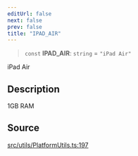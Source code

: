 ```yaml
---
editUrl: false
next: false
prev: false
title: "IPAD_AIR"
---
```


> `const` **IPAD\_AIR**: `string` = `"iPad Air"`

iPad Air

## Description

1GB RAM

## Source

[src/utils/PlatformUtils.ts:197](https://github.com/relishinc/dill-pixel/blob/c79d8e8552aaa0f13a29535c819ae67d025b4669/src/utils/PlatformUtils.ts#L197)
